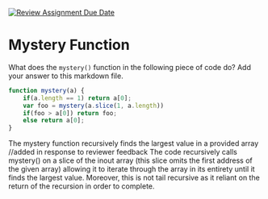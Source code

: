 [![Review Assignment Due Date](https://classroom.github.com/assets/deadline-readme-button-24ddc0f5d75046c5622901739e7c5dd533143b0c8e959d652212380cedb1ea36.svg)](https://classroom.github.com/a/GDPVb20V)
# Mystery Function

What does the `mystery()` function in the following piece of code do? Add your
answer to this markdown file.

```javascript
function mystery(a) {
    if(a.length == 1) return a[0];
    var foo = mystery(a.slice(1, a.length))
    if(foo > a[0]) return foo;
    else return a[0];
}
```
The mystery function recursively finds the largest value in a provided array
//added in response to reviewer feedback
The code recursively calls mystery() on a slice of the inout array (this slice omits the first address of the given array) allowing it to iterate through the array in its entirety until it finds the largest value. Moreover, this is not tail recursive as it reliant on the return of the recursion in order to complete.
